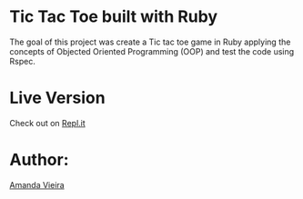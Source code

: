 # Tic Tac Toe built with Ruby

The goal of this project was create a Tic tac toe game in Ruby applying the concepts of Objected Oriented Programming (OOP) and test the code using Rspec.

# Live Version

Check out on [Repl.it](https://repl.it/@vieiramanda11/tic-tac-toe-ruby)

# Author:

[Amanda Vieira](https://github.com/vieiramanda11)
